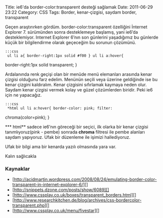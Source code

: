 Title: ie6&#039;da border-color:transparent desteği sağlamak
Date: 2011-06-29 23:22
Category: CSS
Tags: Border, kenar-çizgisi, saydam border, transparent

Geçen araştırırken gördüm. border-color:transparent özelliğini İnternet
Explorer 7. sürümünden sonra desteklemeye başlamış, yani ie6’da
desteklemiyor. Internet Explorer 6’nın son günlerini yaşadığımız bu
günlerde küçük bir bilgilendirme olarak geçeceğim bu sorunun çözümünü.

	:::css
	 ul li a{ border-right:1px solid #f00 } ul li a:hover{
border-right:1px solid transparent; } 

Ardalanında renk geçişi olan bir menüde menü elemanları arasında kenar
çizgisi olduğunu farz edelim. Menünün seçili veya üzerine geldiğinde ise
bu kenar çizgini kaldıralım. Kenar çizgisini sıfırlamak kaymaya neden
olur. Saydam kenar çizgisi vermek kolay ve güzel çözümlerden biridir.
Peki ie6 için ne yapacağız.

	:::css
	 *html ul li a:hover{ border-color: pink; filter:
chroma(color=pink); } 

*** html** sadece ie6’nın göreceği bir seçici, ilk olarka bir kenar
çizgisi tanımlıyoruz(pink - pembe) sonrada **chroma** filtresi ile pembe
alanları saydam yapıyoruz. Ufak bir düzenleme ile işimizi hallediyoruz.

Ufak bir bilgi ama bir kenarda yazılı olmasında yara var.

Kalın sağlıcakla

### Kaynaklar

-   [http://acidmartin.wordpress.com/2008/08/24/emulating-border-color-transparent-in-internet-explorer-6/][]
-   [http://snippets.dzone.com/posts/show/6089][]
-   [http://www.cssplay.co.uk/boxes/transparent_borders.html][]
-   [http://www.researchkitchen.de/blog/archives/css-bordercolor-transparent.php][]
-   [http://www.cssplay.co.uk/menu/fivestar][]

</p>

  [http://acidmartin.wordpress.com/2008/08/24/emulating-border-color-transparent-in-internet-explorer-6/]:    http://acidmartin.wordpress.com/2008/08/24/emulating-border-color-transparent-in-internet-explorer-6/
  [http://snippets.dzone.com/posts/show/6089]: http://snippets.dzone.com/posts/show/6089
  [http://www.cssplay.co.uk/boxes/transparent_borders.html]: http://www.cssplay.co.uk/boxes/transparent_borders.html
  [http://www.researchkitchen.de/blog/archives/css-bordercolor-transparent.php]:    http://www.researchkitchen.de/blog/archives/css-bordercolor-transparent.php
  [http://www.cssplay.co.uk/menu/fivestar]: http://www.cssplay.co.uk/menu/fivestar
